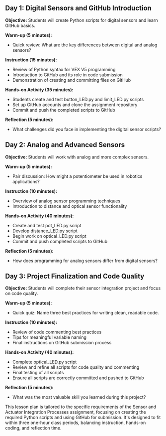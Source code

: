 ## Day 1: Digital Sensors and GitHub Introduction

**Objective:** Students will create Python scripts for digital sensors and learn GitHub basics.

**Warm-up (5 minutes):** 
- Quick review: What are the key differences between digital and analog sensors?

**Instruction (15 minutes):**
- Review of Python syntax for VEX V5 programming
- Introduction to GitHub and its role in code submission
- Demonstration of creating and committing files on GitHub

**Hands-on Activity (35 minutes):**
- Students create and test button_LED.py and limit_LED.py scripts
- Set up GitHub accounts and clone the assignment repository
- Commit and push the completed scripts to GitHub

**Reflection (5 minutes):**
- What challenges did you face in implementing the digital sensor scripts?

## Day 2: Analog and Advanced Sensors

**Objective:** Students will work with analog and more complex sensors.

**Warm-up (5 minutes):**
- Pair discussion: How might a potentiometer be used in robotics applications?

**Instruction (10 minutes):**
- Overview of analog sensor programming techniques
- Introduction to distance and optical sensor functionality

**Hands-on Activity (40 minutes):**
- Create and test pot_LED.py script
- Develop distance_LED.py script
- Begin work on optical_LED.py script
- Commit and push completed scripts to GitHub

**Reflection (5 minutes):**
- How does programming for analog sensors differ from digital sensors?

## Day 3: Project Finalization and Code Quality

**Objective:** Students will complete their sensor integration project and focus on code quality.

**Warm-up (5 minutes):**
- Quick quiz: Name three best practices for writing clean, readable code.

**Instruction (10 minutes):**
- Review of code commenting best practices
- Tips for meaningful variable naming
- Final instructions on GitHub submission process

**Hands-on Activity (40 minutes):**
- Complete optical_LED.py script
- Review and refine all scripts for code quality and commenting
- Final testing of all scripts
- Ensure all scripts are correctly committed and pushed to GitHub

**Reflection (5 minutes):**
- What was the most valuable skill you learned during this project?

This lesson plan is tailored to the specific requirements of the Sensor and Actuator Integration Processes assignment, focusing on creating the required Python scripts and using GitHub for submission. It's designed to fit within three one-hour class periods, balancing instruction, hands-on coding, and reflection time.

